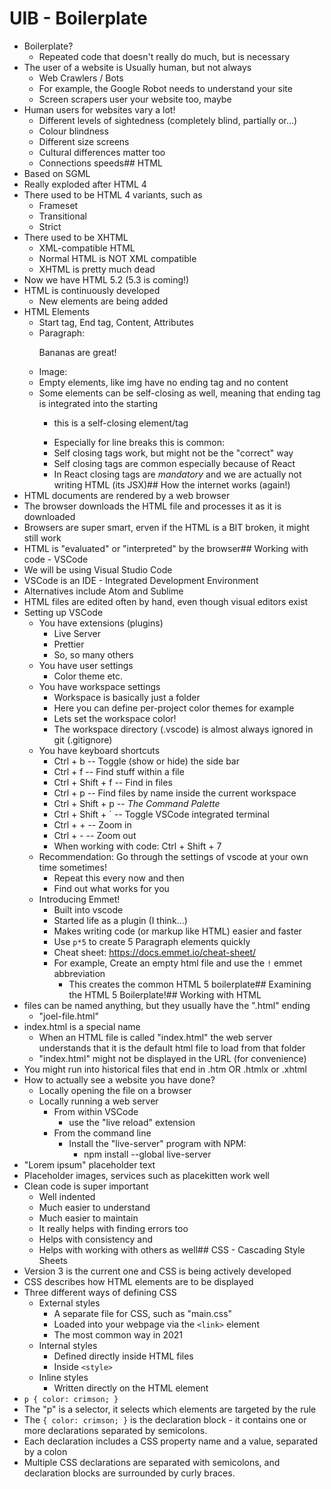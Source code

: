 # UIB - Boilerplate

- Boilerplate?
	- Repeated code that doesn't really do much, but is necessary
- The user of a website is Usually human, but not always
	- Web Crawlers / Bots
	- For example, the Google Robot needs to understand your site
	- Screen scrapers user your website too, maybe
- Human users for websites vary a lot!
	- Different levels of sightedness (completely blind, partially or...)
	- Colour blindness
	- Different size screens
	- Cultural differences matter too
	- Connections speeds## HTML
- Based on SGML
- Really exploded after HTML 4
- There used to be HTML 4 variants, such as
	- Frameset
	- Transitional
	- Strict
- There used to be XHTML
	- XML-compatible HTML
	- Normal HTML is NOT XML compatible
	- XHTML is pretty much dead
- Now we have HTML 5.2 (5.3 is coming!)
- HTML is continuously developed
	- New elements are being added
- HTML Elements
	- Start tag, End tag, Content, Attributes
	- Paragraph: <p title="Hi!">Bananas are great!</p>
	- Image: <img src=".." alt>
	- Empty elements, like img have no ending tag and no content
	- Some elements can be self-closing as well, meaning that ending tag is integrated into the starting
		- <p />   this is a self-closing element/tag
		- Especially for line breaks this is common: <br /> 
		- Self closing tags work, but might not be the "correct" way
		- Self closing tags are common especially because of React
		- In React closing tags are _mandatory_ and we are actually not writing HTML (its JSX)## How the internet works (again!)
- HTML documents are rendered by a web browser
- The browser downloads the HTML file and processes it as it is downloaded
- Browsers are super smart, erven if the HTML is a BIT broken, it might still work
- HTML is "evaluated" or "interpreted" by the browser## Working with code - VSCode
- We will be using Visual Studio Code
- VSCode is an IDE - Integrated Development Environment
- Alternatives include Atom and Sublime
- HTML files are edited often by hand, even though visual editors exist
- Setting up VSCode
	- You have extensions (plugins)
		- Live Server
		- Prettier
		- So, so many others
	- You have user settings
		- Color theme etc.
	- You have workspace settings
		- Workspace is basically just a folder
		- Here you can define per-project color themes for example
		- Lets set the workspace color!
		- The workspace directory (.vscode) is almost always ignored in git (.gitignore)
	- You have keyboard shortcuts
		- Ctrl + b -- Toggle (show or hide) the side bar
		- Ctrl + f -- Find stuff within a file
		- Ctrl + Shift + f -- Find in files
		- Ctrl + p -- Find files by name inside the current workspace
		- Ctrl + Shift + p -- *The Command Palette*
		- Ctrl + Shift + ` -- Toggle VSCode integrated terminal
		- Ctrl + + -- Zoom in
		- Ctrl + - -- Zoom out
		- When working with code: Ctrl + Shift + 7
	- Recommendation: Go through the settings of vscode at your own time sometimes!
		- Repeat this every now and then
		- Find out what works for you
	- Introducing Emmet!
		- Built into vscode
		- Started life as a plugin (I think...)
		- Makes writing code (or markup like HTML) easier and faster
		- Use `p*5` to create 5 Paragraph elements quickly
		- Cheat sheet: https://docs.emmet.io/cheat-sheet/
		- For example, Create an empty html file and use the `!` emmet abbreviation
			- This creates the common HTML 5 boilerplate## Examining the HTML 5 Boilerplate!## Working with HTML
- files can be named anything, but they usually have the ".html" ending
	- "joel-file.html"
- index.html is a special name
	- When an HTML file is called "index.html" the web server understands that it is the default html file to load from that folder
	- "index.html" might not be displayed in the URL (for convenience)
- You might run into historical files that end in .htm OR .htmlx or .xhtml
- How to actually see a website you have done?
	- Locally opening the file on a browser
	- Locally running a web server
		- From within VSCode
			- use the "live reload" extension
		- From the command line
			- Install the "live-server" program with NPM:
				- npm install --global live-server
- "Lorem ipsum" placeholder text
- Placeholder images, services such as placekitten work well
- Clean code is super important
	- Well indented
	- Much easier to understand
	- Much easier to maintain
	- It really helps with finding errors too
	- Helps with consistency and
	- Helps with working with others as well## CSS - Cascading Style Sheets
- Version 3 is the current one and CSS is being actively developed
- CSS describes how HTML elements are to be displayed
- Three different ways of defining CSS
	- External styles
		- A separate file for CSS, such as "main.css"
		- Loaded into your webpage via the `<link>` element
		- The most common way in 2021
	- Internal styles
		- Defined directly inside HTML files
		- Inside `<style>`
	- Inline styles
		- Written directly on the HTML element
- `p { color: crimson; }`
- The "p" is a selector, it selects which elements are targeted by the rule
- The `{ color: crimson; }` is the declaration block - it contains one or more declarations separated by semicolons.
- Each declaration includes a CSS property name and a value, separated by a colon
- Multiple CSS declarations are separated with semicolons, and declaration blocks are surrounded by curly braces.